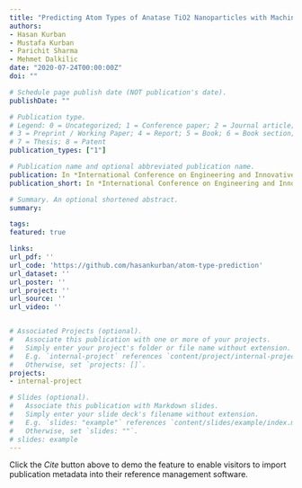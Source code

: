 ```yaml
---
title: "Predicting Atom Types of Anatase TiO2 Nanoparticles with Machine Learning"
authors:
- Hasan Kurban
- Mustafa Kurban
- Parichit Sharma
- Mehmet Dalkilic
date: "2020-07-24T00:00:00Z"
doi: ""

# Schedule page publish date (NOT publication's date).
publishDate: ""

# Publication type.
# Legend: 0 = Uncategorized; 1 = Conference paper; 2 = Journal article;
# 3 = Preprint / Working Paper; 4 = Report; 5 = Book; 6 = Book section;
# 7 = Thesis; 8 = Patent
publication_types: ["1"]

# Publication name and optional abbreviated publication name.
publication: In *International Conference on Engineering and Innovative Materials, Singapore (under-review)*
publication_short: In *International Conference on Engineering and Innovative Materials (ICEIM), Singapore (under-review)*

# Summary. An optional shortened abstract.
summary:

tags:
featured: true

links:
url_pdf: ''
url_code: 'https://github.com/hasankurban/atom-type-prediction'
url_dataset: ''
url_poster: ''
url_project: ''
url_source: ''
url_video: ''


# Associated Projects (optional).
#   Associate this publication with one or more of your projects.
#   Simply enter your project's folder or file name without extension.
#   E.g. `internal-project` references `content/project/internal-project/index.md`.
#   Otherwise, set `projects: []`.
projects:
- internal-project

# Slides (optional).
#   Associate this publication with Markdown slides.
#   Simply enter your slide deck's filename without extension.
#   E.g. `slides: "example"` references `content/slides/example/index.md`.
#   Otherwise, set `slides: ""`.
# slides: example
---
```



Click the *Cite* button above to demo the feature to enable visitors to import publication metadata into their reference management software.
